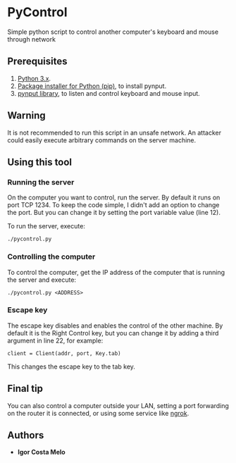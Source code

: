 # PyControl
Simple python script to control another computer's keyboard and mouse through network

## Prerequisites
1. [Python 3.x](https://www.python.org/downloads/).
2. [Package installer for Python (pip)](https://pypi.org/project/pip/), to install pynput.
3. [pynput library](https://pypi.org/project/pynput/), to listen and control keyboard and mouse input.

## Warning
It is not recommended to run this script in an unsafe network.
An attacker could easily execute arbitrary commands on the server machine.

## Using this tool

### Running the server
On the computer you want to control, run the server.
By default it runs on port TCP 1234. 
To keep the code simple, I didn't add an option to change the port. 
But you can change it by setting the port variable value (line 12).

To run the server, execute:
```
./pycontrol.py
```

### Controlling the computer
To control the computer, get the IP address of the computer that is running the server and execute:

```
./pycontrol.py <ADDRESS>
```

### Escape key
The escape key disables and enables the control of the other machine.
By default it is the Right Control key, but you can change it by adding a third
argument in line 22, for example:

```
client = Client(addr, port, Key.tab)
```
This changes the escape key to the tab key.

## Final tip
You can also control a computer outside your LAN, setting a port forwarding 
on the router it is connected, or using some service like [ngrok](https://ngrok.com/).

## Authors
* **Igor Costa Melo**
